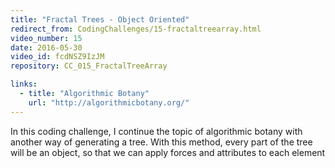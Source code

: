 ```yaml
---
title: "Fractal Trees - Object Oriented"
redirect_from: CodingChallenges/15-fractaltreearray.html
video_number: 15
date: 2016-05-30
video_id: fcdNSZ9IzJM
repository: CC_015_FractalTreeArray

links:
  - title: "Algorithmic Botany"
    url: "http://algorithmicbotany.org/"
---
```


In this coding challenge, I continue the topic of algorithmic botany with another way of generating a tree. With this method, every part of the tree will be an object, so that we can apply forces and attributes to each element
